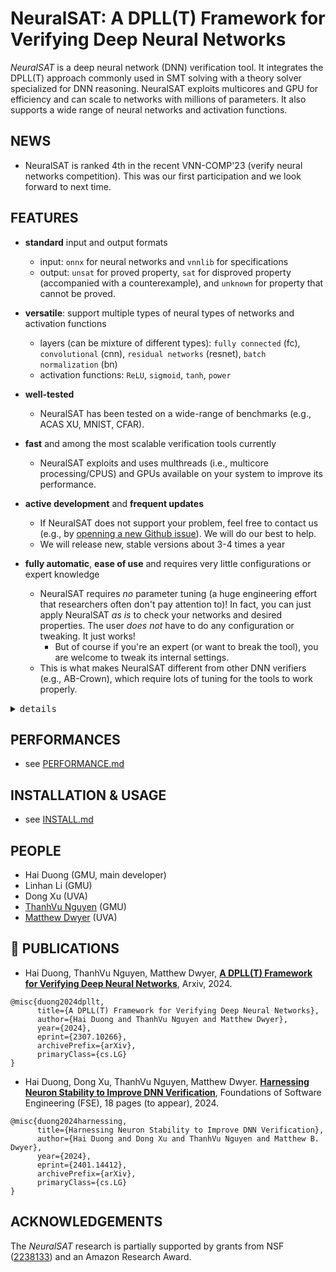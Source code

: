 # **NeuralSAT**: A DPLL(T) Framework for Verifying Deep Neural Networks


*NeuralSAT* is a deep neural network (DNN) verification tool.  It integrates the DPLL(T) approach commonly used in SMT solving with a theory solver specialized for DNN reasoning. NeuralSAT exploits multicores and GPU for efficiency and can scale to networks with millions of parameters.  It also supports a wide range of neural networks and activation functions.


<!-- 
**NeuralSAT** is a technique and prototype tool for verifying DNNs. 
It combines ideas from DPLL(T)/CDCL algorithms in SAT/SMT solving with a abstraction-based theory solver to reason about DNN properties. 
**NeuralSAT** takes as input the formula $\alpha$ representing the DNN `N` (with non-linear ReLU activation) and the formulae $\phi_{in}\Rightarrow \phi_{out}$ representing the property $\phi$ to be proved. 
Internally, **NeuralSAT** checks the satisfiability of the formula: $\alpha \land \phi_{in} \land \overline{\phi_{out}}$. **NeuralSAT** returns *`UNSAT`* if the formula is unsatisfiable, indicating  `N` satisfies $\phi$, and *`SAT`* if the formula is satisfiable, indicating the `N` does not satisfy $\phi$.

**NeuralSAT** uses a DPLL(T)-based algorithm to check unsatisfiability. 
It applies DPLL/CDCL to assign values to boolean variables and checks for conflicts the assignment has with the real-valued constraints of the DNN and the property of interest. 
If conflicts arise, **NeuralSAT** determines the assignment decisions causing the conflicts and learns clauses to avoid those decisions in the future. 
**NeuralSAT** repeats these decisions and checking steps until it finds a full assignment for all boolean variables, in which it returns *`SAT`*, or until it no longer can decide, in which it returns *`UNSAT`*. -->



## NEWS
- NeuralSAT is ranked 4th in the recent VNN-COMP'23 (verify neural networks competition).  This was our first participation and we look forward to next time.

## FEATURES

- **standard** input and output formats
  - input: `onnx` for neural networks and `vnnlib` for specifications
  - output: `unsat` for proved property, `sat` for disproved property (accompanied with a counterexample), and `unknown` for property that cannot be proved.
  

- **versatile**: support multiple types of neural types of networks and activation functions
  - layers (can be mixture of different types): `fully connected` (fc), `convolutional` (cnn), `residual networks` (resnet), `batch normalization` (bn)
  - activation functions:  `ReLU`, `sigmoid`, `tanh`, `power`

- **well-tested**
  - NeuralSAT has been tested on a wide-range of benchmarks (e.g., ACAS XU, MNIST, CFAR).
 
- **fast** and among the most scalable verification tools currently
  - NeuralSAT exploits and uses multhreads (i.e., multicore processing/CPUS) and GPUs available on your system to improve its performance.

- **active development** and **frequent updates**
  - If NeuralSAT does not support your problem, feel free to contact us (e.g., by [openning a new Github issue](https://arxiv.org/pdf/2307.10266.pdf)). We will do our best to help.
  - We will release new, stable versions about 3-4 times a year
  
- **fully automatic**, **ease of use** and requires very little configurations or expert knowledge
  - NeuralSAT requires *no* parameter tuning (a huge engineering effort that researchers often don't pay attention to)!  In fact, you can just apply NeuralSAT *as is* to check your networks and desired properties.  The user *does not* have to do any configuration or tweaking.  It just works!
    - But of course if you're an expert (or want to break the tool), you are welcome to tweak its internal settings.  
  - This is what makes NeuralSAT different from other DNN verifiers (e.g., AB-Crown), which require lots of tuning for the tools to work properly.

<details>

<summary><kbd>details</kbd></summary>

- **sound** and **complete** algorithm: will give both correct `unsat` and `sat` results
- combine ideas from conflict-clause learning (CDCL), abstractions (e.g., polytopes), LP solving
- employ multiple adversarial attack techniques for fast counterexamples (i.e., `sat`) discovery
</details>

## PERFORMANCES
- see [PERFORMANCE.md](./doc/PERFORMANCE.md)



## INSTALLATION & USAGE
- see [INSTALL.md](./doc/INSTALL.md)


## PEOPLE

- Hai Duong (GMU, main developer)
- Linhan Li (GMU)
- Dong Xu (UVA)
- [ThanhVu Nguyen](https://dynaroars.github.io/people/nguyenthanhvuh/) (GMU)
- [Matthew Dwyer](https://matthewbdwyer.github.io/) (UVA)


## :page_with_curl: PUBLICATIONS
- Hai Duong, ThanhVu Nguyen, Matthew Dwyer, [**A DPLL(T) Framework for Verifying Deep Neural Networks**](https://arxiv.org/pdf/2307.10266.pdf), Arxiv, 2024.

```
@misc{duong2024dpllt,
      title={A DPLL(T) Framework for Verifying Deep Neural Networks}, 
      author={Hai Duong and ThanhVu Nguyen and Matthew Dwyer},
      year={2024},
      eprint={2307.10266},
      archivePrefix={arXiv},
      primaryClass={cs.LG}
}
```

- Hai Duong, Dong Xu, ThanhVu Nguyen, Matthew Dwyer. [**Harnessing Neuron Stability to Improve DNN Verification**](https://arxiv.org/pdf/2401.14412.pdf), Foundations of Software Engineering (FSE), 18 pages (to appear), 2024.
```
@misc{duong2024harnessing,
      title={Harnessing Neuron Stability to Improve DNN Verification}, 
      author={Hai Duong and Dong Xu and ThanhVu Nguyen and Matthew B. Dwyer},
      year={2024},
      eprint={2401.14412},
      archivePrefix={arXiv},
      primaryClass={cs.LG}
}
```

## ACKNOWLEDGEMENTS
The *NeuralSAT* research is partially supported by grants from NSF ([2238133](https://www.nsf.gov/awardsearch/showAward?AWD_ID=2238133)) and an Amazon Research Award.

